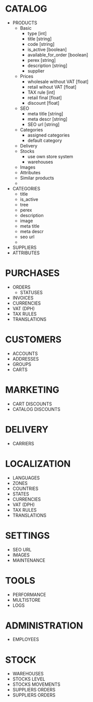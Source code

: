 # CATALOG
- PRODUCTS
  - Basic   
    - type [int]
    - title [string]
    - code [string]
    - is_active [boolean]
    - available_for_order [boolean]
    - perex [string]
    - description [string]
    - supplier
  - Prices
    - wholesale without VAT [float]
    - retail wihout VAT [float]
    - TAX rule [int]
    - retail final [float]
    - discount [float]
  - SEO
    - meta title [string]
    - meta descr [string]
    - SEO url [string]
  - Categories
    - assigned categories
    - default category
  - Delivery
  - Stocks
    - use own store system
    - warehouses
  - Images
  - Attributes
  - Similar products
  - 
- CATEGORIES
  - title
  - is_active
  - tree
  - perex
  - description
  - image
  - meta title
  - meta descr
  - seo url
  - 
- SUPPLIERS
- ATTRIBUTES

# PURCHASES
- ORDERS
  - STATUSES
- INVOICES
- CURRENCIES
- VAT (DPH)
- TAX RULES
- TRANSLATIONS

# CUSTOMERS
- ACCOUNTS
- ADDRESSES
- GROUPS
- CARTS

# MARKETING
- CART DISCOUNTS
- CATALOG DISCOUNTS

# DELIVERY
- CARRIERS

# LOCALIZATION
- LANGUAGES
- ZONES
- COUNTRIES
- STATES
- CURRENCIES
- VAT (DPH)
- TAX RULES
- TRANSLATIONS

# SETTINGS
- SEO URL
- IMAGES
- MAINTENANCE

# TOOLS
- PERFORMANCE
- MULTISTORE
- LOGS

# ADMINISTRATION
- EMPLOYEES

# STOCK
- WAREHOUSES
- STOCKS LEVEL
- STOCKS MOVEMENTS
- SUPPLIERS ORDERS
- SUPPLIERS ORDERS
